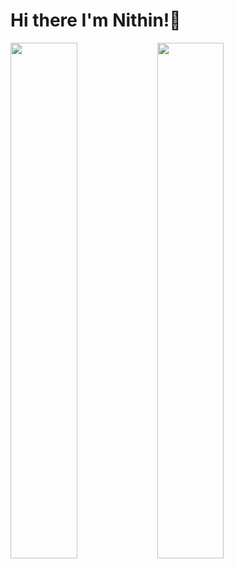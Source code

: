 # Hi there I'm Nithin!👋

<img align="left" width="46%" src="https://github-readme-stats.vercel.app/api?username=Nithin-Kannan&show_icons=true&theme=radical"/>
<img align="left" width="46%" src="https://github-readme-stats.vercel.app/api/top-langs/?username=Nithin-Kannan&layout=compact"/>











